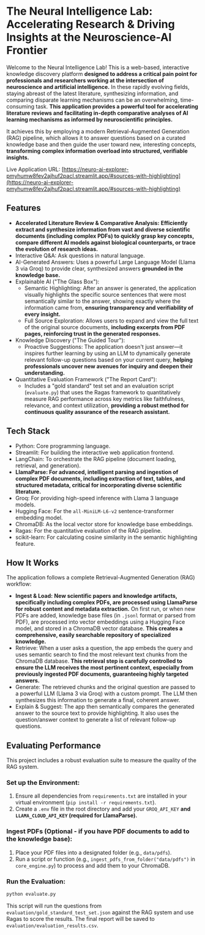 # The Neural Intelligence Lab: Accelerating Research & Driving Insights at the Neuroscience-AI Frontier

Welcome to the Neural Intelligence Lab! This is a web-based, interactive knowledge discovery platform **designed to address a critical pain point for professionals and researchers working at the intersection of neuroscience and artificial intelligence.** In these rapidly evolving fields, staying abreast of the latest literature, synthesizing information, and comparing disparate learning mechanisms can be an overwhelming, time-consuming task. **This application provides a powerful tool for accelerating literature reviews and facilitating in-depth comparative analyses of AI learning mechanisms as informed by neuroscientific principles.**

It achieves this by employing a modern Retrieval-Augmented Generation (RAG) pipeline, which allows it to answer questions based on a curated knowledge base and then guide the user toward new, interesting concepts, **transforming complex information overload into structured, verifiable insights.**

Live Application URL: [https://neuro-ai-explorer-pmyhumw8fev2ajhuf2pacl.streamlit.app/#sources-with-highlighting](https://neuro-ai-explorer-pmyhumw8fev2ajhuf2pacl.streamlit.app/#sources-with-highlighting)

## Features

* **Accelerated Literature Review & Comparative Analysis:** **Efficiently extract and synthesize information from vast and diverse scientific documents (including complex PDFs) to quickly grasp key concepts, compare different AI models against biological counterparts, or trace the evolution of research ideas.**
* Interactive Q&A: Ask questions in natural language.
* AI-Generated Answers: Uses a powerful Large Language Model (Llama 3 via Groq) to provide clear, synthesized answers **grounded in the knowledge base.**
* Explainable AI ("The Glass Box"):
    * Semantic Highlighting: After an answer is generated, the application visually highlights the specific source sentences that were most semantically similar to the answer, showing exactly where the information came from, **ensuring transparency and verifiability of every insight.**
    * Full Source Exploration: Allows users to expand and view the full text of the original source documents, **including excerpts from PDF pages, reinforcing trust in the generated responses.**
* Knowledge Discovery ("The Guided Tour"):
    * Proactive Suggestions: The application doesn't just answer—it inspires further learning by using an LLM to dynamically generate relevant follow-up questions based on your current query, **helping professionals uncover new avenues for inquiry and deepen their understanding.**
* Quantitative Evaluation Framework ("The Report Card"):
    * Includes a "gold standard" test set and an evaluation script (`evaluate.py`) that uses the Ragas framework to quantitatively measure RAG performance across key metrics like faithfulness, relevance, and context utilization, **providing a robust method for continuous quality assurance of the research assistant.**

## Tech Stack

* Python: Core programming language.
* Streamlit: For building the interactive web application frontend.
* LangChain: To orchestrate the RAG pipeline (document loading, retrieval, and generation).
* **LlamaParse: For advanced, intelligent parsing and ingestion of complex PDF documents, including extraction of text, tables, and structured metadata, critical for incorporating diverse scientific literature.**
* Groq: For providing high-speed inference with Llama 3 language models.
* Hugging Face: For the `all-MiniLM-L6-v2` sentence-transformer embedding model.
* ChromaDB: As the local vector store for knowledge base embeddings.
* Ragas: For the quantitative evaluation of the RAG pipeline.
* scikit-learn: For calculating cosine similarity in the semantic highlighting feature.

## How It Works

The application follows a complete Retrieval-Augmented Generation (RAG) workflow:

* **Ingest & Load:** **New scientific papers and knowledge artifacts, specifically including complex PDFs, are processed using LlamaParse for robust content and metadata extraction.** On first run, or when new PDFs are added, knowledge base files (in `.jsonl` format or parsed from PDF), are processed into vector embeddings using a Hugging Face model, and stored in a ChromaDB vector database. **This creates a comprehensive, easily searchable repository of specialized knowledge.**
* Retrieve: When a user asks a question, the app embeds the query and uses semantic search to find the most relevant text chunks from the ChromaDB database. **This retrieval step is carefully controlled to ensure the LLM receives the most pertinent context, especially from previously ingested PDF documents, guaranteeing highly targeted answers.**
* Generate: The retrieved chunks and the original question are passed to a powerful LLM (Llama 3 via Groq) with a custom prompt. The LLM then synthesizes this information to generate a final, coherent answer.
* Explain & Suggest: The app then semantically compares the generated answer to the source text to provide highlighting. It also uses the question/answer context to generate a list of relevant follow-up questions.

## Evaluating Performance

This project includes a robust evaluation suite to measure the quality of the RAG system.

### Set up the Environment:

1. Ensure all dependencies from `requirements.txt` are installed in your virtual environment (`pip install -r requirements.txt`).
2. Create a `.env` file in the root directory and add your `GROQ_API_KEY` **and `LLAMA_CLOUD_API_KEY` (required for LlamaParse).**

### Ingest PDFs (Optional - if you have PDF documents to add to the knowledge base):

1. Place your PDF files into a designated folder (e.g., `data/pdfs`).
2. Run a script or function (e.g., `ingest_pdfs_from_folder("data/pdfs")` in `core_engine.py`) to process and add them to your ChromaDB.

### Run the Evaluation:

```bash
python evaluate.py
```

This script will run the questions from `evaluation/gold_standard_test_set.json` against the RAG system and use Ragas to score the results. The final report will be saved to `evaluation/evaluation_results.csv`.